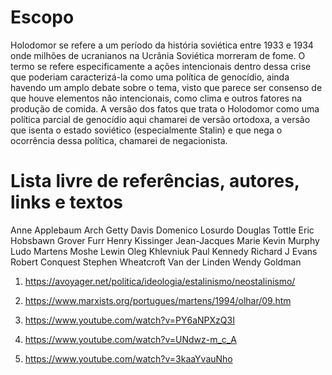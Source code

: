 # Escopo

Holodomor se refere a um período da história soviética entre 1933 e 1934 onde
milhões de ucranianos na Ucrânia Soviética morreram de fome. O termo se refere
especificamente a ações intencionais dentro dessa crise que poderiam
caracterizá-la como uma política de genocídio, ainda havendo um amplo debate
sobre o tema, visto que parece ser consenso de que houve elementos não
intencionais, como clima e outros fatores na produção de comida. A versão dos
fatos que trata o Holodomor como uma política parcial de genocídio aqui chamarei
de versão ortodoxa, a versão que isenta o estado soviético (especialmente
Stalin) e que nega o ocorrência dessa política, chamarei de negacionista.

# Lista livre de referências, autores, links e textos

Anne Applebaum
Arch Getty
Davis
Domenico Losurdo
Douglas Tottle
Eric Hobsbawn
Grover Furr
Henry Kissinger
Jean-Jacques Marie
Kevin Murphy
Ludo Martens
Moshe Lewin
Oleg Khlevniuk
Paul Kennedy
Richard J Evans
Robert Conquest
Stephen Wheatcroft
Van der Linden
Wendy Goldman

1. https://avoyager.net/politica/ideologia/estalinismo/neostalinismo/
1. https://www.marxists.org/portugues/martens/1994/olhar/09.htm

1. https://www.youtube.com/watch?v=PY6aNPXzQ3I
1. https://www.youtube.com/watch?v=UNdwz-m_c_A
1. https://www.youtube.com/watch?v=3kaaYvauNho

